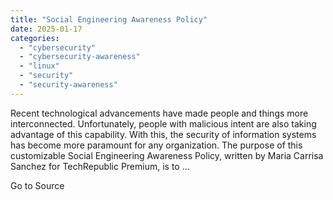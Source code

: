 ```yaml
---
title: "Social Engineering Awareness Policy"
date: 2025-01-17
categories: 
  - "cybersecurity"
  - "cybersecurity-awareness"
  - "linux"
  - "security"
  - "security-awareness"
---
```


Recent technological advancements have made people and things more interconnected. Unfortunately, people with malicious intent are also taking advantage of this capability. With this, the security of information systems has become more paramount for any organization. The purpose of this customizable Social Engineering Awareness Policy, written by Maria Carrisa Sanchez for TechRepublic Premium, is to ...

Go to Source
